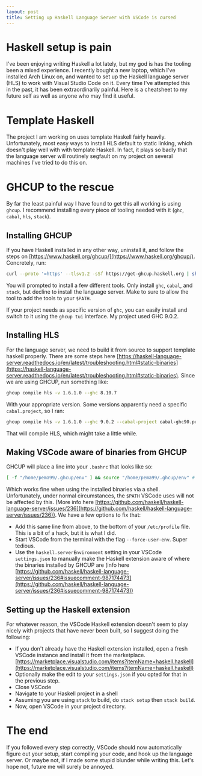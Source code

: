 ```yaml
---
layout: post
title: Setting up Haskell Language Server with VSCode is cursed
---
```

# Haskell setup is pain
I've been enjoying writing Haskell a lot lately, but my god is has the tooling been a mixed experience. I recently bought a new laptop, which I've installed Arch Linux on, and wanted to set up the Haskell language server (HLS) to work with Visual Studio Code on it. Every time I've attempted this in the past, it has been extraordinarily painful. Here is a cheatsheet to my future self as well as anyone who may find it useful.

# Template Haskell
The project I am working on uses template Haskell fairly heavily. Unfortunately, most easy ways to install HLS default to static linking, which doesn't play well with with template Haskell. In fact, it plays so badly that the language server will routinely segfault on my project on several machines I've tried to do this on.

# GHCUP to the rescue
By far the least painful way I have found to get this all working is using `ghcup`. I recommend installing every piece of tooling needed with it (`ghc`, `cabal`, `hls`, `stack`). 

## Installing GHCUP
If you have Haskell installed in any other way, uninstall it, and follow the steps on [https://www.haskell.org/ghcup/](https://www.haskell.org/ghcup/). Concretely, run:

```sh
curl --proto '=https' --tlsv1.2 -sSf https://get-ghcup.haskell.org | sh
```

You will prompted to install a few different tools. Only install `ghc`, `cabal`, and `stack`, but decline to install the language server. Make to sure to allow the tool to add the tools to your `$PATH`.

If your project needs as specific version of `ghc`, you can easily install and switch to it using the `ghcup tui` interface. My project used GHC 9.0.2.

## Installing HLS
For the language server, we need to build it from source to support template haskell properly. There are some steps here [https://haskell-language-server.readthedocs.io/en/latest/troubleshooting.html#static-binaries](https://haskell-language-server.readthedocs.io/en/latest/troubleshooting.html#static-binaries). Since we are using GHCUP, run something like:

```sh
ghcup compile hls -v 1.6.1.0 --ghc 8.10.7
```

With your appropriate version. Some versions apparently need a specific `cabal.project`, so I ran:
```sh
ghcup compile hls -v 1.6.1.0 --ghc 9.0.2 --cabal-project cabal-ghc90.project
```

That will compile HLS, which might take a little while.

## Making VSCode aware of binaries from GHCUP
GHCUP will place a line into your `.bashrc` that looks like so:
```sh
[ -f "/home/pema99/.ghcup/env" ] && source "/home/pema99/.ghcup/env" # ghcup-env
```
Which works fine when using the installed binaries via a shell. Unfortunately, under normal circumstances, the `$PATH` VSCode uses will not be affected by this. (More info here [https://github.com/haskell/haskell-language-server/issues/236](https://github.com/haskell/haskell-language-server/issues/236)). We have a few options to fix that:

- Add this same line from above, to the bottom of your `/etc/profile` file. This is a bit of a hack, but it is what I did.
- Start VSCode from the terminal with the flag `--force-user-env`. Super tedious.
- Use the `haskell.serverEnvironment` setting in your VSCode `settings.json` to manually make the Haskell extension aware of where the binaries installed by GHCUP are (info here [https://github.com/haskell/haskell-language-server/issues/236#issuecomment-987174473](https://github.com/haskell/haskell-language-server/issues/236#issuecomment-987174473))

## Setting up the Haskell extension
For whatever reason, the VSCode Haskell extension doesn't seem to play nicely with projects that have never been built, so I suggest doing the following:

- If you don't already have the Haskell extension installed, open a fresh VSCode instance and install it from the marketplace. [https://marketplace.visualstudio.com/items?itemName=haskell.haskell](https://marketplace.visualstudio.com/items?itemName=haskell.haskell)
- Optionally make the edit to your `settings.json` if you opted for that in the previous step.
- Close VSCode
- Navigate to your Haskell project in a shell
- Assuming you are using `stack` to build, do `stack setup` then `stack build`.
- Now, open VSCode in your project directory.

# The end
If you followed every step correctly, VSCode should now automatically figure out your setup, start compiling your code, and hook up the language server. Or maybe not, if I made some stupid blunder while writing this. Let's hope not, future me will surely be annoyed.



